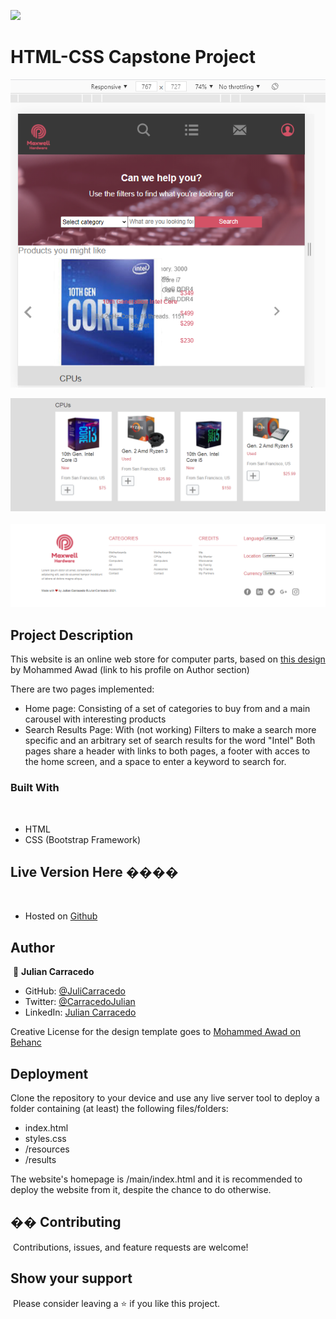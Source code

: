 ![](https://img.shields.io/badge/Microverse-blueviolet)
​
# HTML-CSS Capstone Project

​![Online Store](https://github.com/JuliCarracedo/HTML-CSS-Capstone/blob/baseDesign/snapshots/Header%26Carousel.PNG)

![Online Store](https://github.com/JuliCarracedo/HTML-CSS-Capstone/blob/baseDesign/snapshots/Categories.PNG)
​
![Online Store](https://github.com/JuliCarracedo/HTML-CSS-Capstone/blob/baseDesign/snapshots/Footer.PNG)

## Project Description
This website is an online web store for computer parts, based on [this design](https://www.behance.net/gallery/24796463/ZATTIX) by Mohammed Awad (link to his profile on Author section)

There are two pages implemented:
- Home page: Consisting of a set of categories to buy from and a main carousel with interesting products
- Search Results Page: With (not working) Filters to make a search more specific and an arbitrary set of search results for the word "Intel"
Both pages share a header with links to both pages, a footer with acces to the home screen, and a space to enter a keyword to search for.
​
### Built With
​
- HTML
- CSS (Bootstrap Framework)
​
## Live Version Here ����️
​
- Hosted on [Github](https://julicarracedo.github.io/MaxwellHardware/)
​
## Author
​
👤 **Julian Carracedo**
​
- GitHub: [@JuliCarracedo](https://github.com/JuliCarracedo)
- Twitter: [@CarracedoJulian](https://twitter.com/CarracedoJulian)
- LinkedIn: [Julian Carracedo](https://www.linkedin.com/in/julian-carracedo-0b8518207/)

Creative License for the design template goes to [Mohammed Awad on Behanc](https://www.behance.net/M_Awad)

## Deployment
Clone the repository to your device and use any live server tool to deploy a folder containing (at least) the following files/folders:

- index.html
- styles.css
- /resources
- /results

The website's homepage is /main/index.html  and it is recommended to deploy the website from it, despite the chance to do otherwise.
​
## �� Contributing
​
Contributions, issues, and feature requests are welcome!
​
​
## Show your support
​
Please consider leaving a ⭐️ if you like this project.
​
